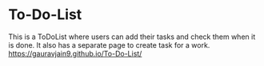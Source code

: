 # To-Do-List
This is a ToDoList where users can add their tasks and check them when it is done. It also has a separate page to create task for a work.
https://gauravjain9.github.io/To-Do-List/

